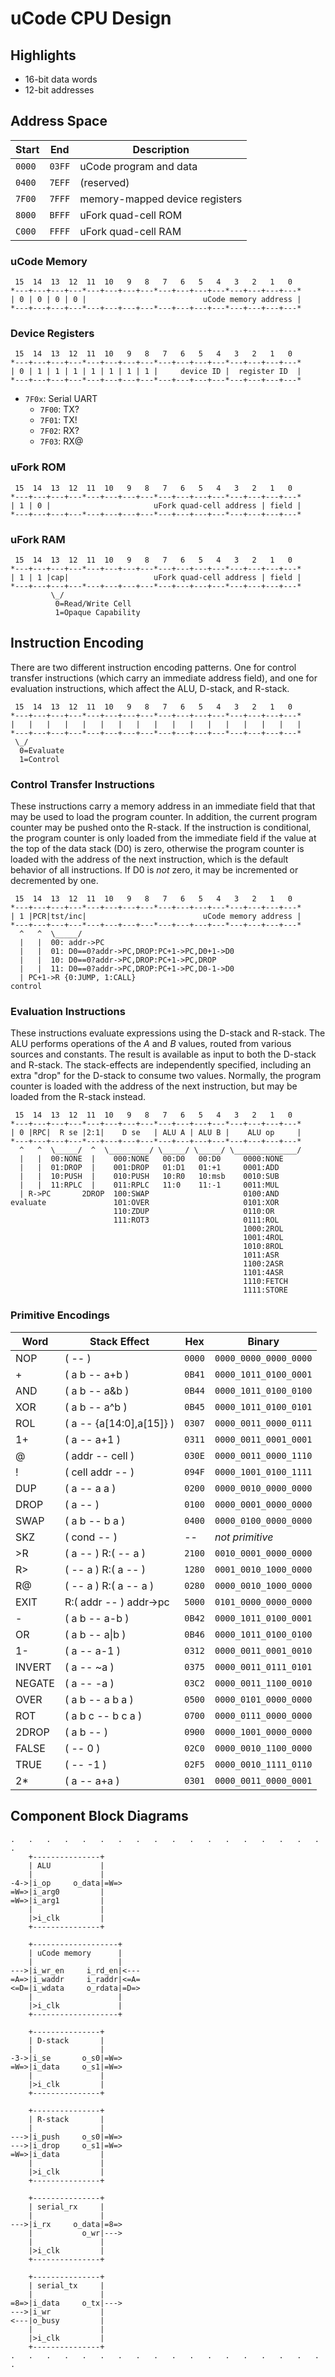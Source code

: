 # uCode CPU Design

## Highlights

  * 16-bit data words
  * 12-bit addresses

## Address Space

Start  | End    | Description
-------|--------|-------------------------------
`0000` | `03FF` | uCode program and data
`0400` | `7EFF` | (reserved)
`7F00` | `7FFF` | memory-mapped device registers
`8000` | `BFFF` | uFork quad-cell ROM
`C000` | `FFFF` | uFork quad-cell RAM

### uCode Memory

     15  14  13  12  11  10   9   8   7   6   5   4   3   2   1   0
    *---+---+---+---*---+---+---+---*---+---+---+---*---+---+---+---*
    | 0 | 0 | 0 | 0 |                          uCode memory address |
    *---+---+---+---*---+---+---+---*---+---+---+---*---+---+---+---*

### Device Registers

     15  14  13  12  11  10   9   8   7   6   5   4   3   2   1   0
    *---+---+---+---*---+---+---+---*---+---+---+---*---+---+---+---*
    | 0 | 1 | 1 | 1 | 1 | 1 | 1 | 1 |     device ID |  register ID  |
    *---+---+---+---*---+---+---+---*---+---+---+---*---+---+---+---*

  * `7F0x`: Serial UART
    * `7F00`: TX?
    * `7F01`: TX!
    * `7F02`: RX?
    * `7F03`: RX@

### uFork ROM

     15  14  13  12  11  10   9   8   7   6   5   4   3   2   1   0
    *---+---+---+---*---+---+---+---*---+---+---+---*---+---+---+---*
    | 1 | 0 |                       uFork quad-cell address | field |
    *---+---+---+---*---+---+---+---*---+---+---+---*---+---+---+---*

### uFork RAM

     15  14  13  12  11  10   9   8   7   6   5   4   3   2   1   0
    *---+---+---+---*---+---+---+---*---+---+---+---*---+---+---+---*
    | 1 | 1 |cap|                   uFork quad-cell address | field |
    *---+---+---+---*---+---+---+---*---+---+---+---*---+---+---+---*
             \_/
              0=Read/Write Cell
              1=Opaque Capability

## Instruction Encoding

There are two different instruction encoding patterns. One for control
transfer instructions (which carry an immediate address field), and one
for evaluation instructions, which affect the ALU, D-stack, and R-stack.

     15  14  13  12  11  10   9   8   7   6   5   4   3   2   1   0
    *---+---+---+---*---+---+---+---*---+---+---+---*---+---+---+---*
    |   |   |   |   |   |   |   |   |   |   |   |   |   |   |   |   |
    *---+---+---+---*---+---+---+---*---+---+---+---*---+---+---+---*
     \_/
      0=Evaluate
      1=Control

### Control Transfer Instructions

These instructions carry a memory address in an immediate field that
that may be used to load the program counter. In addition, the current
program counter may be pushed onto the R-stack. If the instruction is
conditional, the program counter is only loaded from the immediate
field if the value at the top of the data stack (D0) is zero, otherwise
the program counter is loaded with the address of the next instruction,
which is the default behavior of all instructions. If D0 is _not_ zero,
it may be incremented or decremented by one.

     15  14  13  12  11  10   9   8   7   6   5   4   3   2   1   0
    *---+---+---+---*---+---+---+---*---+---+---+---*---+---+---+---*
    | 1 |PCR|tst/inc|                          uCode memory address |
    *---+---+---+---*---+---+---+---*---+---+---+---*---+---+---+---*
      ^   ^  \_____/
      |   |  00: addr->PC
      |   |  01: D0==0?addr->PC,DROP:PC+1->PC,D0+1->D0
      |   |  10: D0==0?addr->PC,DROP:PC+1->PC,DROP
      |   |  11: D0==0?addr->PC,DROP:PC+1->PC,D0-1->D0
      | PC+1->R {0:JUMP, 1:CALL}
    control

### Evaluation Instructions

These instructions evaluate expressions using the D-stack and R-stack.
The ALU performs operations of the _A_ and _B_ values, routed from
various sources and constants. The result is available as input to
both the D-stack and R-stack. The stack-effects are independently
specified, including an extra "drop" for the D-stack to consume two
values. Normally, the program counter is loaded with the address of
the next instruction, but may be loaded from the R-stack instead.

     15  14  13  12  11  10   9   8   7   6   5   4   3   2   1   0
    *---+---+---+---*---+---+---+---*---+---+---+---*---+---+---+---*
    | 0 |RPC|  R se |2:1|    D se   | ALU A | ALU B |    ALU op     |
    *---+---+---+---*---+---+---+---*---+---+---+---*---+---+---+---*
      ^   ^  \_____/  ^  \_________/ \_____/ \_____/ \______________/
      |   |  00:NONE  |    000:NONE   00:D0   00:D0     0000:NONE
      |   |  01:DROP  |    001:DROP   01:D1   01:+1     0001:ADD
      |   |  10:PUSH  |    010:PUSH   10:R0   10:msb    0010:SUB
      |   |  11:RPLC  |    011:RPLC   11:0    11:-1     0011:MUL
      | R->PC       2DROP  100:SWAP                     0100:AND
    evaluate               101:OVER                     0101:XOR
                           110:ZDUP                     0110:OR 
                           111:ROT3                     0111:ROL
                                                        1000:2ROL
                                                        1001:4ROL
                                                        1010:8ROL
                                                        1011:ASR
                                                        1100:2ASR
                                                        1101:4ASR
                                                        1110:FETCH
                                                        1111:STORE

### Primitive Encodings

Word    | Stack Effect              | Hex    | Binary
--------|---------------------------|--------|-----------------------
NOP     | ( -- )                    | `0000` | `0000_0000_0000_0000`
\+      | ( a b -- a+b )            | `0B41` | `0000_1011_0100_0001`
AND     | ( a b -- a&b )            | `0B44` | `0000_1011_0100_0100`
XOR     | ( a b -- a^b )            | `0B45` | `0000_1011_0100_0101`
ROL     | ( a -- {a[14:0],a[15]} )  | `0307` | `0000_0011_0000_0111`
1+      | ( a -- a+1 )              | `0311` | `0000_0011_0001_0001`
@       | ( addr -- cell )          | `030E` | `0000_0011_0000_1110`
!       | ( cell addr -- )          | `094F` | `0000_1001_0100_1111`
DUP     | ( a -- a a )              | `0200` | `0000_0010_0000_0000`
DROP    | ( a -- )                  | `0100` | `0000_0001_0000_0000`
SWAP    | ( a b -- b a )            | `0400` | `0000_0100_0000_0000`
SKZ     | ( cond -- )               | --     | _not primitive_
\>R     | ( a -- ) R:( -- a )       | `2100` | `0010_0001_0000_0000`
R>      | ( -- a ) R:( a -- )       | `1280` | `0001_0010_1000_0000`
R@      | ( -- a ) R:( a -- a )     | `0280` | `0000_0010_1000_0000`
EXIT    | R:( addr -- ) addr->pc    | `5000` | `0101_0000_0000_0000`
\-      | ( a b -- a-b )            | `0B42` | `0000_1011_0100_0001`
OR      | ( a b -- a\|b )           | `0B46` | `0000_1011_0100_0100`
1-      | ( a -- a-1 )              | `0312` | `0000_0011_0001_0010`
INVERT  | ( a -- ~a )               | `0375` | `0000_0011_0111_0101`
NEGATE  | ( a -- -a )               | `03C2` | `0000_0011_1100_0010`
OVER    | ( a b -- a b a )          | `0500` | `0000_0101_0000_0000`
ROT     | ( a b c -- b c a )        | `0700` | `0000_0111_0000_0000`
2DROP   | ( a b -- )                | `0900` | `0000_1001_0000_0000`
FALSE   | ( -- 0 )                  | `02C0` | `0000_0010_1100_0000`
TRUE    | ( -- -1 )                 | `02F5` | `0000_0010_1111_0110`
2*      | ( a -- a+a )              | `0301` | `0000_0011_0000_0001`

## Component Block Diagrams

    .   .   .   .   .   .   .   .   .   .   .   .   .   .   .   .   .   .   .
        +---------------+
        | ALU           |
        |               |
    -4->|i_op     o_data|=W=>
    =W=>|i_arg0         |
    =W=>|i_arg1         |
        |               |
        |>i_clk         |
        +---------------+

        +-------------------+
        | uCode memory      |
        |                   |
    --->|i_wr_en     i_rd_en|<---
    =A=>|i_waddr     i_raddr|<=A=
    <=D=|i_wdata     o_rdata|=D=>
        |                   |
        |>i_clk             |
        +-------------------+

        +---------------+
        | D-stack       |
        |               |
    -3->|i_se       o_s0|=W=>
    =W=>|i_data     o_s1|=W=>
        |               |
        |>i_clk         |
        +---------------+

        +---------------+
        | R-stack       |
        |               |
    --->|i_push     o_s0|=W=>
    --->|i_drop     o_s1|=W=>
    =W=>|i_data         |
        |               |
        |>i_clk         |
        +---------------+

        +---------------+
        | serial_rx     |
        |               |
    --->|i_rx     o_data|=8=>
        |           o_wr|--->
        |               |
        |>i_clk         |
        +---------------+

        +---------------+
        | serial_tx     |
        |               |
    =8=>|i_data     o_tx|--->
    --->|i_wr           |
    <---|o_busy         |
        |               |
        |>i_clk         |
        +---------------+
    .   .   .   .   .   .   .   .   .   .   .   .   .   .   .   .   .   .   .
